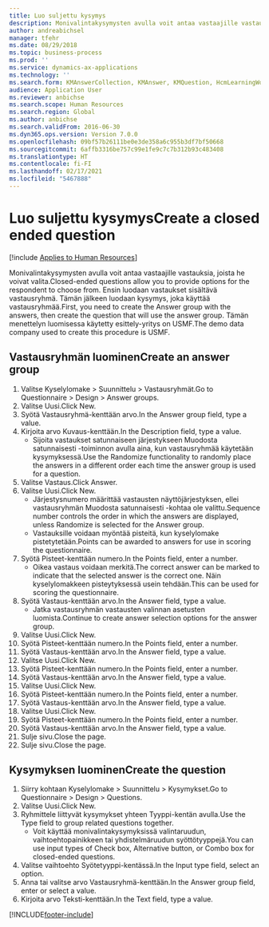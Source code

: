 ```yaml
---
title: Luo suljettu kysymys
description: Monivalintakysymysten avulla voit antaa vastaajille vastauksia, joista he voivat valita.
author: andreabichsel
manager: tfehr
ms.date: 08/29/2018
ms.topic: business-process
ms.prod: ''
ms.service: dynamics-ax-applications
ms.technology: ''
ms.search.form: KMAnswerCollection, KMAnswer, KMQuestion, HcmLearningWorkspace
audience: Application User
ms.reviewer: anbichse
ms.search.scope: Human Resources
ms.search.region: Global
ms.author: anbichse
ms.search.validFrom: 2016-06-30
ms.dyn365.ops.version: Version 7.0.0
ms.openlocfilehash: 09bf57b26111be0e3de358a6c955b3df7bf50668
ms.sourcegitcommit: 6affb3316be757c99e1fe9c7c7b312b93c483408
ms.translationtype: HT
ms.contentlocale: fi-FI
ms.lasthandoff: 02/17/2021
ms.locfileid: "5467888"
---
```

# <a name="create-a-closed-ended-question"></a><span data-ttu-id="e97b6-103">Luo suljettu kysymys</span><span class="sxs-lookup"><span data-stu-id="e97b6-103">Create a closed ended question</span></span>

[!include [Applies to Human Resources](../includes/applies-to-hr.md)]



<span data-ttu-id="e97b6-104">Monivalintakysymysten avulla voit antaa vastaajille vastauksia, joista he voivat valita.</span><span class="sxs-lookup"><span data-stu-id="e97b6-104">Closed-ended questions allow you to provide options for the respondent to choose from.</span></span> <span data-ttu-id="e97b6-105">Ensin luodaan vastaukset sisältävä vastausryhmä. Tämän jälkeen luodaan kysymys, joka käyttää vastausryhmää.</span><span class="sxs-lookup"><span data-stu-id="e97b6-105">First, you need to create the Answer group with the answers, then create the question that will use the answer group.</span></span> <span data-ttu-id="e97b6-106">Tämän menettelyn luomisessa käytetty esittely-yritys on USMF.</span><span class="sxs-lookup"><span data-stu-id="e97b6-106">The demo data company used to create this procedure is USMF.</span></span>


## <a name="create-an-answer-group"></a><span data-ttu-id="e97b6-107">Vastausryhmän luominen</span><span class="sxs-lookup"><span data-stu-id="e97b6-107">Create an answer group</span></span>
1. <span data-ttu-id="e97b6-108">Valitse Kyselylomake > Suunnittelu > Vastausryhmät.</span><span class="sxs-lookup"><span data-stu-id="e97b6-108">Go to Questionnaire > Design > Answer groups.</span></span>
2. <span data-ttu-id="e97b6-109">Valitse Uusi.</span><span class="sxs-lookup"><span data-stu-id="e97b6-109">Click New.</span></span>
3. <span data-ttu-id="e97b6-110">Syötä Vastausryhmä-kenttään arvo.</span><span class="sxs-lookup"><span data-stu-id="e97b6-110">In the Answer group field, type a value.</span></span>
4. <span data-ttu-id="e97b6-111">Kirjoita arvo Kuvaus-kenttään.</span><span class="sxs-lookup"><span data-stu-id="e97b6-111">In the Description field, type a value.</span></span>
    * <span data-ttu-id="e97b6-112">Sijoita vastaukset satunnaiseen järjestykseen Muodosta satunnaisesti -toiminnon avulla aina, kun vastausryhmää käytetään kysymyksessä.</span><span class="sxs-lookup"><span data-stu-id="e97b6-112">Use the Randomize functionality to randomly place the answers in a different order each time the answer group is used for a question.</span></span>  
5. <span data-ttu-id="e97b6-113">Valitse Vastaus.</span><span class="sxs-lookup"><span data-stu-id="e97b6-113">Click Answer.</span></span>
6. <span data-ttu-id="e97b6-114">Valitse Uusi.</span><span class="sxs-lookup"><span data-stu-id="e97b6-114">Click New.</span></span>
    * <span data-ttu-id="e97b6-115">Järjestysnumero määrittää vastausten näyttöjärjestyksen, ellei vastausryhmän Muodosta satunnaisesti -kohtaa ole valittu.</span><span class="sxs-lookup"><span data-stu-id="e97b6-115">Sequence number controls the order in which the answers are displayed, unless Randomize is selected for the Answer group.</span></span>  
    * <span data-ttu-id="e97b6-116">Vastauksille voidaan myöntää pisteitä, kun kyselylomake pistetytetään.</span><span class="sxs-lookup"><span data-stu-id="e97b6-116">Points can be awarded to answers for use in scoring the questionnaire.</span></span>  
7. <span data-ttu-id="e97b6-117">Syötä Pisteet-kenttään numero.</span><span class="sxs-lookup"><span data-stu-id="e97b6-117">In the Points field, enter a number.</span></span>
    * <span data-ttu-id="e97b6-118">Oikea vastaus voidaan merkitä.</span><span class="sxs-lookup"><span data-stu-id="e97b6-118">The correct answer can be marked to indicate that the selected answer is the correct one.</span></span> <span data-ttu-id="e97b6-119">Näin kyselylomakkeen pisteytyksessä usein tehdään.</span><span class="sxs-lookup"><span data-stu-id="e97b6-119">This can be used for scoring the questionnaire.</span></span>  
8. <span data-ttu-id="e97b6-120">Syötä Vastaus-kenttään arvo.</span><span class="sxs-lookup"><span data-stu-id="e97b6-120">In the Answer field, type a value.</span></span>
    * <span data-ttu-id="e97b6-121">Jatka vastausryhmän vastausten valinnan asetusten luomista.</span><span class="sxs-lookup"><span data-stu-id="e97b6-121">Continue to create answer selection options for the answer group.</span></span>  
9. <span data-ttu-id="e97b6-122">Valitse Uusi.</span><span class="sxs-lookup"><span data-stu-id="e97b6-122">Click New.</span></span>
10. <span data-ttu-id="e97b6-123">Syötä Pisteet-kenttään numero.</span><span class="sxs-lookup"><span data-stu-id="e97b6-123">In the Points field, enter a number.</span></span>
11. <span data-ttu-id="e97b6-124">Syötä Vastaus-kenttään arvo.</span><span class="sxs-lookup"><span data-stu-id="e97b6-124">In the Answer field, type a value.</span></span>
12. <span data-ttu-id="e97b6-125">Valitse Uusi.</span><span class="sxs-lookup"><span data-stu-id="e97b6-125">Click New.</span></span>
13. <span data-ttu-id="e97b6-126">Syötä Pisteet-kenttään numero.</span><span class="sxs-lookup"><span data-stu-id="e97b6-126">In the Points field, enter a number.</span></span>
14. <span data-ttu-id="e97b6-127">Syötä Vastaus-kenttään arvo.</span><span class="sxs-lookup"><span data-stu-id="e97b6-127">In the Answer field, type a value.</span></span>
15. <span data-ttu-id="e97b6-128">Valitse Uusi.</span><span class="sxs-lookup"><span data-stu-id="e97b6-128">Click New.</span></span>
16. <span data-ttu-id="e97b6-129">Syötä Pisteet-kenttään numero.</span><span class="sxs-lookup"><span data-stu-id="e97b6-129">In the Points field, enter a number.</span></span>
17. <span data-ttu-id="e97b6-130">Syötä Vastaus-kenttään arvo.</span><span class="sxs-lookup"><span data-stu-id="e97b6-130">In the Answer field, type a value.</span></span>
18. <span data-ttu-id="e97b6-131">Valitse Uusi.</span><span class="sxs-lookup"><span data-stu-id="e97b6-131">Click New.</span></span>
19. <span data-ttu-id="e97b6-132">Syötä Pisteet-kenttään numero.</span><span class="sxs-lookup"><span data-stu-id="e97b6-132">In the Points field, enter a number.</span></span>
20. <span data-ttu-id="e97b6-133">Syötä Vastaus-kenttään arvo.</span><span class="sxs-lookup"><span data-stu-id="e97b6-133">In the Answer field, type a value.</span></span>
21. <span data-ttu-id="e97b6-134">Sulje sivu.</span><span class="sxs-lookup"><span data-stu-id="e97b6-134">Close the page.</span></span>
22. <span data-ttu-id="e97b6-135">Sulje sivu.</span><span class="sxs-lookup"><span data-stu-id="e97b6-135">Close the page.</span></span>

## <a name="create-the-question"></a><span data-ttu-id="e97b6-136">Kysymyksen luominen</span><span class="sxs-lookup"><span data-stu-id="e97b6-136">Create the question</span></span>
1. <span data-ttu-id="e97b6-137">Siirry kohtaan Kyselylomake > Suunnittelu > Kysymykset.</span><span class="sxs-lookup"><span data-stu-id="e97b6-137">Go to Questionnaire > Design > Questions.</span></span>
2. <span data-ttu-id="e97b6-138">Valitse Uusi.</span><span class="sxs-lookup"><span data-stu-id="e97b6-138">Click New.</span></span>
3. <span data-ttu-id="e97b6-139">Ryhmittele liittyvät kysymykset yhteen Tyyppi-kentän avulla.</span><span class="sxs-lookup"><span data-stu-id="e97b6-139">Use the Type field to group related questions together.</span></span>
    * <span data-ttu-id="e97b6-140">Voit käyttää monivalintakysymyksissä valintaruudun, vaihtoehtopainikkeen tai yhdistelmäruudun syöttötyyppejä.</span><span class="sxs-lookup"><span data-stu-id="e97b6-140">You can use input types of Check box, Alternative button, or Combo box for closed-ended questions.</span></span>  
4. <span data-ttu-id="e97b6-141">Valitse vaihtoehto Syötetyyppi-kentässä.</span><span class="sxs-lookup"><span data-stu-id="e97b6-141">In the Input type field, select an option.</span></span>
5. <span data-ttu-id="e97b6-142">Anna tai valitse arvo Vastausryhmä-kenttään.</span><span class="sxs-lookup"><span data-stu-id="e97b6-142">In the Answer group field, enter or select a value.</span></span>
6. <span data-ttu-id="e97b6-143">Kirjoita arvo Teksti-kenttään.</span><span class="sxs-lookup"><span data-stu-id="e97b6-143">In the Text field, type a value.</span></span>



[!INCLUDE[footer-include](../includes/footer-banner.md)]
